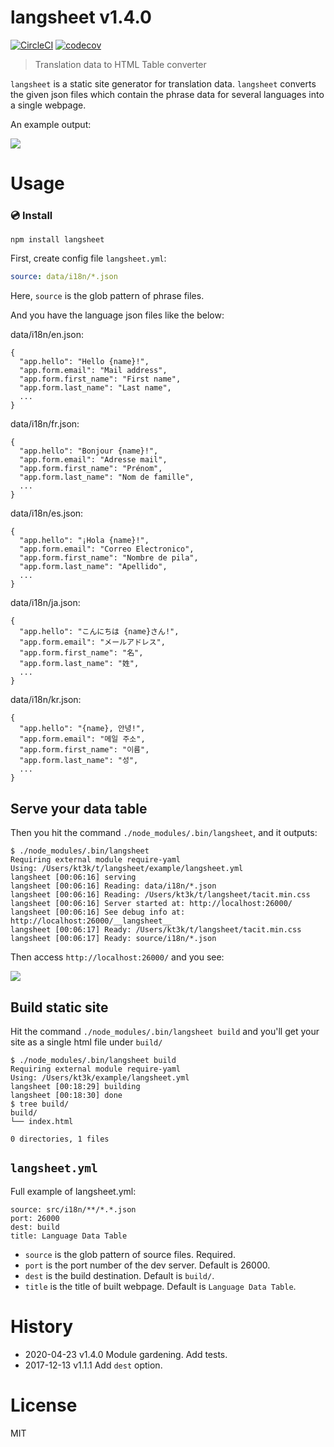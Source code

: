 # langsheet v1.4.0

[![CircleCI](https://circleci.com/gh/kt3k/langsheet.svg?style=svg)](https://circleci.com/gh/kt3k/langsheet)
[![codecov](https://codecov.io/gh/kt3k/langsheet/branch/master/graph/badge.svg)](https://codecov.io/gh/kt3k/langsheet)

> Translation data to HTML Table converter

`langsheet` is a static site generator for translation data. `langsheet` converts the given json files which contain the phrase data for several languages into a single webpage.

An example output:

[![](https://kt3k.github.io/langsheet/media/screenshot.png)](https://kt3k.github.io/langsheet/)

# Usage

### :cd: Install

    npm install langsheet

First, create config file `langsheet.yml`:

```yml
source: data/i18n/*.json
```

Here, `source` is the glob pattern of phrase files.

And you have the language json files like the below:

data/i18n/en.json:
```
{
  "app.hello": "Hello {name}!",
  "app.form.email": "Mail address",
  "app.form.first_name": "First name",
  "app.form.last_name": "Last name",
  ...
}
```

data/i18n/fr.json:
```
{
  "app.hello": "Bonjour {name}!",
  "app.form.email": "Adresse mail",
  "app.form.first_name": "Prénom",
  "app.form.last_name": "Nom de famille",
  ...
}
```

data/i18n/es.json:
```
{
  "app.hello": "¡Hola {name}!",
  "app.form.email": "Correo Electronico",
  "app.form.first_name": "Nombre de pila",
  "app.form.last_name": "Apellido",
  ...
}
```

data/i18n/ja.json:
```
{
  "app.hello": "こんにちは {name}さん!",
  "app.form.email": "メールアドレス",
  "app.form.first_name": "名",
  "app.form.last_name": "姓",
  ...
}
```

data/i18n/kr.json:
```
{
  "app.hello": "{name}, 안녕!",
  "app.form.email": "메일 주소",
  "app.form.first_name": "이름",
  "app.form.last_name": "성",
  ...
}
```

## Serve your data table

Then you hit the command `./node_modules/.bin/langsheet`, and it outputs:

```
$ ./node_modules/.bin/langsheet
Requiring external module require-yaml
Using: /Users/kt3k/t/langsheet/example/langsheet.yml
langsheet [00:06:16] serving
langsheet [00:06:16] Reading: data/i18n/*.json
langsheet [00:06:16] Reading: /Users/kt3k/t/langsheet/tacit.min.css
langsheet [00:06:16] Server started at: http://localhost:26000/
langsheet [00:06:16] See debug info at: http://localhost:26000/__langsheet__
langsheet [00:06:17] Ready: /Users/kt3k/t/langsheet/tacit.min.css
langsheet [00:06:17] Ready: source/i18n/*.json
```

Then access `http://localhost:26000/` and you see:

<img src="https://kt3k.github.io/langsheet/media/screenshot.png" />

## Build static site

Hit the command `./node_modules/.bin/langsheet build` and you'll get your site as a single html file under `build/`

```
$ ./node_modules/.bin/langsheet build
Requiring external module require-yaml
Using: /Users/kt3k/example/langsheet.yml
langsheet [00:18:29] building
langsheet [00:18:30] done
$ tree build/
build/
└── index.html

0 directories, 1 files
```

## `langsheet.yml`

Full example of langsheet.yml:

```
source: src/i18n/**/*.*.json
port: 26000
dest: build
title: Language Data Table
```

- `source` is the glob pattern of source files. Required.
- `port` is the port number of the dev server. Default is 26000.
- `dest` is the build destination. Default is `build/`.
- `title` is the title of built webpage. Default is `Language Data Table`.

# History

- 2020-04-23   v1.4.0   Module gardening. Add tests.
- 2017-12-13   v1.1.1   Add `dest` option.

# License

MIT
